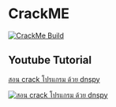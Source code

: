 # CrackME

[![CrackMe Build](https://github.com/0x01code/CrackME/actions/workflows/build.yml/badge.svg)](https://github.com/0x01code/CrackME/actions/workflows/build.yml)

## Youtube Tutorial
[สอน crack โปรแกรม ด้วย dnspy](https://www.youtube.com/watch?v=3inyl-nBh0w)

[![สอน crack โปรแกรม ด้วย dnspy](https://img.youtube.com/vi/3inyl-nBh0w/0.jpg)](https://www.youtube.com/watch?v=3inyl-nBh0w)
